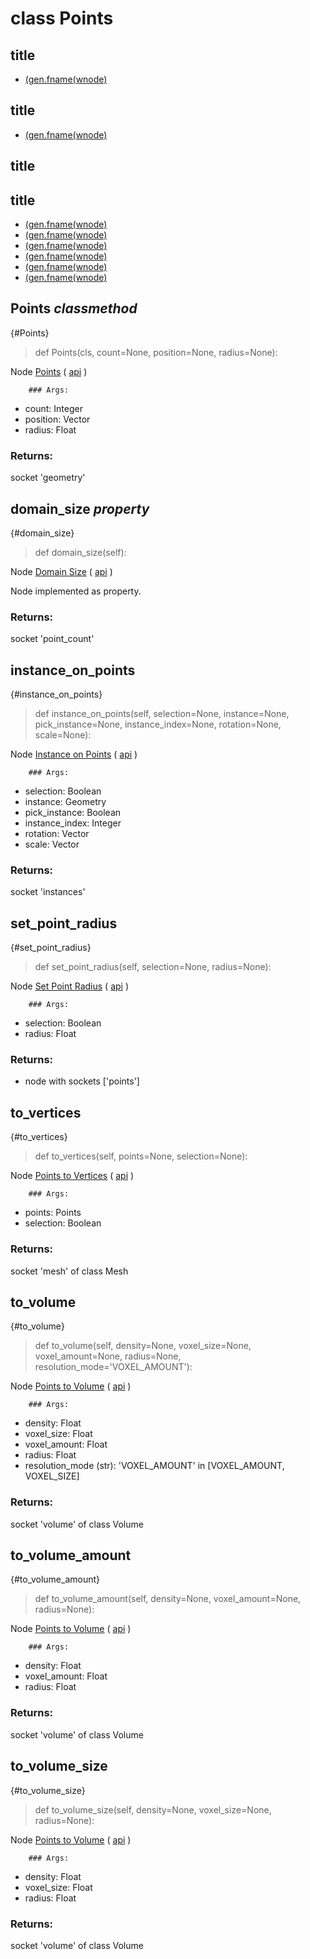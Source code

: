 # class Points

## title

- [(gen.fname(wnode)](domain_size-property)

## title

- [(gen.fname(wnode)](Points-classmethod)

## title


## title

- [(gen.fname(wnode)](instance_on_points)
- [(gen.fname(wnode)](set_point_radius)
- [(gen.fname(wnode)](to_vertices)
- [(gen.fname(wnode)](to_volume)
- [(gen.fname(wnode)](to_volume_amount)
- [(gen.fname(wnode)](to_volume_size)

## Points *classmethod*

{#Points}

> def Points(cls, count=None, position=None, radius=None):

Node [Points](https://docs.blender.org/manual/en/latest/modeling/geometry_nodes/point/points.html) ( [api](https://docs.blender.org/api/current/bpy.types.GeometryNodePoints.html) )

        ### Args:
- count: Integer
- position: Vector
- radius: Float

### Returns:

  socket 'geometry'

## domain_size *property*

{#domain_size}

> def domain_size(self):

Node [Domain Size](https://docs.blender.org/manual/en/latest/modeling/geometry_nodes/attribute/domain_size.html) ( [api](https://docs.blender.org/api/current/bpy.types.GeometryNodeAttributeDomainSize.html) )

Node implemented as property.

### Returns:

  socket 'point_count'

## instance_on_points

{#instance_on_points}

> def instance_on_points(self, selection=None, instance=None, pick_instance=None, instance_index=None, rotation=None, scale=None):

Node [Instance on Points](https://docs.blender.org/manual/en/latest/modeling/geometry_nodes/instances/instance_on_points.html) ( [api](https://docs.blender.org/api/current/bpy.types.GeometryNodeInstanceOnPoints.html) )

        ### Args:
- selection: Boolean
- instance: Geometry
- pick_instance: Boolean
- instance_index: Integer
- rotation: Vector
- scale: Vector

### Returns:

  socket 'instances'

## set_point_radius

{#set_point_radius}

> def set_point_radius(self, selection=None, radius=None):

Node [Set Point Radius](https://docs.blender.org/manual/en/latest/modeling/geometry_nodes/point/set_point_radius.html) ( [api](https://docs.blender.org/api/current/bpy.types.GeometryNodeSetPointRadius.html) )

        ### Args:
- selection: Boolean
- radius: Float

### Returns:

- node with sockets ['points']

## to_vertices

{#to_vertices}

> def to_vertices(self, points=None, selection=None):

Node [Points to Vertices](https://docs.blender.org/manual/en/latest/modeling/geometry_nodes/point/points_to_vertices.html) ( [api](https://docs.blender.org/api/current/bpy.types.GeometryNodePointsToVertices.html) )

        ### Args:
- points: Points
- selection: Boolean

### Returns:

  socket 'mesh' of class Mesh

## to_volume

{#to_volume}

> def to_volume(self, density=None, voxel_size=None, voxel_amount=None, radius=None, resolution_mode='VOXEL_AMOUNT'):

Node [Points to Volume](https://docs.blender.org/manual/en/latest/modeling/geometry_nodes/point/points_to_volume.html) ( [api](https://docs.blender.org/api/current/bpy.types.GeometryNodePointsToVolume.html) )

        ### Args:
- density: Float
- voxel_size: Float
- voxel_amount: Float
- radius: Float
- resolution_mode (str): 'VOXEL_AMOUNT' in [VOXEL_AMOUNT, VOXEL_SIZE]

### Returns:

  socket 'volume' of class Volume

## to_volume_amount

{#to_volume_amount}

> def to_volume_amount(self, density=None, voxel_amount=None, radius=None):

Node [Points to Volume](https://docs.blender.org/manual/en/latest/modeling/geometry_nodes/point/points_to_volume.html) ( [api](https://docs.blender.org/api/current/bpy.types.GeometryNodePointsToVolume.html) )

        ### Args:
- density: Float
- voxel_amount: Float
- radius: Float

### Returns:

  socket 'volume' of class Volume

## to_volume_size

{#to_volume_size}

> def to_volume_size(self, density=None, voxel_size=None, radius=None):

Node [Points to Volume](https://docs.blender.org/manual/en/latest/modeling/geometry_nodes/point/points_to_volume.html) ( [api](https://docs.blender.org/api/current/bpy.types.GeometryNodePointsToVolume.html) )

        ### Args:
- density: Float
- voxel_size: Float
- radius: Float

### Returns:

  socket 'volume' of class Volume

